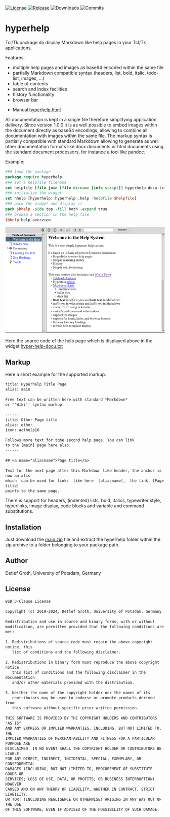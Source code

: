 [![License](https://img.shields.io/badge/license-BSD3-lightgray.svg)](https://github.com/mittelmark/hyperhelp/blob/main/LICENSE)
[![Release](https://img.shields.io/github/v/release/mittelmark/hyperhelp.svg?label=current+release)](https://github.com/mittelmark/hyperhelp/releases)
![Downloads](https://img.shields.io/github/downloads/mittelmark/hyperhelp/total)
![Commits](https://img.shields.io/github/commits-since/mittelmark/hyperhelp/latest)

# hyperhelp

Tcl/Tk   package  do  display   Markdown   like  help  pages  in  your  Tcl/Tk
applications.

Features:

- multiple help pages and images as base64 encoded within the same file
-  partially   Markdown   compatible  syntax  (headers,  list,  bold,  italic,
  todo-list, images, ...)
- table of contents
- search and index facilities
- history functionality
- browser bar

* Manual [hyperhelp.html](https://htmlpreview.github.io/?https://raw.githubusercontent.com/mittelmark/hyperhelp/master/hyperhelp/hyperhelp.html)

All documentation is kept in a single file therefore  simplifying  application
delivery. Since version 1.0.0 it is as well possible to embed images within the
document  directly as base64 encodings,  allowing to combine all documentation
with images within the same file. The markup syntax is partially compatible with standard  Markdown  allowing to
generate  as well other  documentation  formats  like docx  documents  or html
documents  using the standard  document  processors,  for instance a tool like
pandoc.

Example:

```tcl
### load the package
package require hyperhelp
### set a helpfile filename
set helpfile [file join [file dirname [info script]] hyperhelp-docu.txt]
### initialize the widget
set hhelp [hyperhelp::hyperhelp .help -helpfile $helpfile]
### pack the widget and display it
pack $hhelp -side top -fill both -expand true
### browse a section in the help file
$hhelp help overview
```

![](hyperhelp/hyperhelp.png)

Here   the   source   code   of the help page which   is   displayed   above   in  the   widget
[hyper-help-docu.txt](https://raw.githubusercontent.com/mittelmark/hyperhelp/main/hyperhelp/hyperhelp-docu.txt)

## Markup

Here a short example for the supported markup.

```
title: Hyperhelp Title Page
alias: main

Free text can be written here with standard *Markdown* 
or ''Wiki'' syntax markup.

------
title: Other Page title
alias: other
icon: acthelp16

Follows more text for tqhe second help page. You can link
to the [main] page here also.
------

## <a name="aliasname">Page title</a>

Text for the next page after this Markdown like header, the anchor is now an alis 
which  can be used for links  like here  [aliasname],  the link  [Page  title]
points to the same page.
```

There is support for  headers,  (indented)  lists, bold,  italics,  typewriter
style, hyperlinks, image display, code blocks and variable and command substitutions.

## Installation

Just download the [main.zip](https://github.com/mittelmark/hyperhelp/archive/refs/heads/main.zip)
file and  extract  the  hyperhelp  folder  within the zip  archive to a folder
belonging to your package path.

## Author

Detlef Groth, University of Potsdam, Germany

## License 

```
BSD 3-Clause License

Copyright (c) 2019-2024, Detlef Groth, University of Potsdam, Germany

Redistribution and use in source and binary forms, with or without
modification, are permitted provided that the following conditions are met:

1. Redistributions of source code must retain the above copyright notice, this
   list of conditions and the following disclaimer.

2. Redistributions in binary form must reproduce the above copyright notice,
   this list of conditions and the following disclaimer in the documentation
   and/or other materials provided with the distribution.

3. Neither the name of the copyright holder nor the names of its
   contributors may be used to endorse or promote products derived from
   this software without specific prior written permission.

THIS SOFTWARE IS PROVIDED BY THE COPYRIGHT HOLDERS AND CONTRIBUTORS "AS IS"
AND ANY EXPRESS OR IMPLIED WARRANTIES, INCLUDING, BUT NOT LIMITED TO, THE
IMPLIED WARRANTIES OF MERCHANTABILITY AND FITNESS FOR A PARTICULAR PURPOSE ARE
DISCLAIMED. IN NO EVENT SHALL THE COPYRIGHT HOLDER OR CONTRIBUTORS BE LIABLE
FOR ANY DIRECT, INDIRECT, INCIDENTAL, SPECIAL, EXEMPLARY, OR CONSEQUENTIAL
DAMAGES (INCLUDING, BUT NOT LIMITED TO, PROCUREMENT OF SUBSTITUTE GOODS OR
SERVICES; LOSS OF USE, DATA, OR PROFITS; OR BUSINESS INTERRUPTION) HOWEVER
CAUSED AND ON ANY THEORY OF LIABILITY, WHETHER IN CONTRACT, STRICT LIABILITY,
OR TORT (INCLUDING NEGLIGENCE OR OTHERWISE) ARISING IN ANY WAY OUT OF THE USE
OF THIS SOFTWARE, EVEN IF ADVISED OF THE POSSIBILITY OF SUCH DAMAGE.
```


